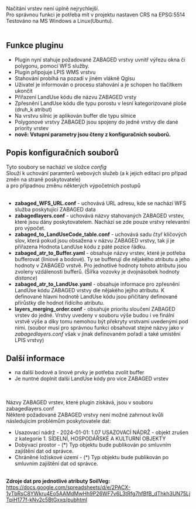 Načítání vrstev není úplně nejrychlejší. <br>
Pro správnou funkci je potřeba mít v projektu nastaven CRS na EPSG:5514 <br>
Testováno na MS Windows a Linux(Ubuntu). <br> <br>

## Funkce pluginu
- Plugin nyní stahuje požadované ZABAGED vrstvy uvnitř výřezu okna či polygonu, pomocí WFS služby. 
- Plugin připojuje LPIS WMS vrstvu
- Stahování probíhá na pozadí v jiném vlákně Qgisu
- Uživatel je informován o procesu stahování a je schopen ho tlačítkem ukončit
- Přířazení LandUse kódu dle názvu ZABAGED vrsty
- Zpřesnění LandUse kódu dle typu porostu v lesní kategorizované ploše (druh_k atribut)
- Na vrstvu silnic je aplikován buffer dle typu silnice
- Polygonové vrstvy ZABAGED jsou spojeny do jedné vrstvy dle dané priority vrstev
- **nově: Vstupní parametry jsou čteny z konfiguračních souborů.**

## Popis konfiguračních souborů
Tyto soubory se nachází ve složce *config* <br>
Slouží k uchování paramterů webových služeb (a k jejich editaci pro případ změn na straně poskytovatele) <br>
a pro případnou změnu některých výpočetních postupů <br> <br>

- **zabaged_WFS_URL.conf** - uchovává URL adresu, kde se nachází WFS služba poskytující ZABAGED data
- **zabagedlayers.conf** - uchovává názvy stahovaných ZABAGED vrstev, které jsou dány poskytovatelem. Nachází se zde pouze vrstvy relevantní pro výpočet.
- **zabaged_to_LandUseCode_table.conf** - uchovává sadu čtyř klíčových slov, která pokud jsou obsažena v názvu ZABAGED vrstvy, tak jí je přiřazena Hodnota LandUse kódu z páté pozice řádku.
- **zabaged_atr_to_Buffer.yaml** - obsahuje názvy vrstev, které je potřeba bufferovat (liniové a bodové). Ty se bufferují dle nějakého atributu a jeho hodnoty v ZABAGED vrstvě. Pro jednotlivé hodnoty tohoto atributu jsou zvoleny vzdálenosti bufferů. (Šířka vozovky je dvojnásobek hodnoty *distance*)
- **zabaged_atr_to_LandUse.yaml** - obsahuje informace pro zpřesnění LandUse kódu ZABAGED vrstvy dle nějakého jejího atributu. K definované hlavní hodnotě LandUse kódu jsou přičítány definované přírůstky dle hodnot řídícího atributu.
- **layers_merging_order.conf** - obsahuje prioritu sloučení ZABAGED vrstev do jedné. Vrstvy uvedeny v souboru výše budou i ve finální vrstvě výše a díky tomu nemohou být překryty vrstvami uvedenými pod nimi. (soubor musí pro správnou funkci obsahovat stejné názvy jako v *zabagedlayers.conf* však v jinak definovaném pořadí a také umístění LPIS vrstvy)
  
## Další informace
- na další bodové a linové prvky je potřeba zvolit buffer
- Je nuntné doplnit další LandUse kódy pro více ZABAGED vrstev

<br><br>
Názvy ZABAGED vrstev, které plugin získává, jsou v souboru zabagedlayers.conf <br>
Některé požadované ZABAGED vrstvy není možné zahrnout kvůli následujícím problémům poskytovatele dat: <br>
- Usazovací nádrž - 2024-01-01: 1.07 USAZOVACÍ NÁDRŽ - objekt zrušen z kategorie 1. SÍDELNÍ, HOSPODÁŘSKÉ A KULTURNÍ OBJEKTY <br>
- Dobývací prostor - (*) Typ objektu bude publikován po smluvním zajištění dat od správce. <br>
- Chráněné ložiskové území -   (*) Typ objektu bude publikován po smluvním zajištění dat od správce. <br> <br>

**Zdroje dat pro jednotlivé atributy SoilVeg:** <br>
https://docs.google.com/spreadsheets/d/e/2PACX-1vTbRsC8YWkru4Eo5AAMdMwHh9P26WF7v6L3tRfg7hfBfB_dThkh3UN75LjTpiH177f-kNv2c5BtGxxq/pubhtml
